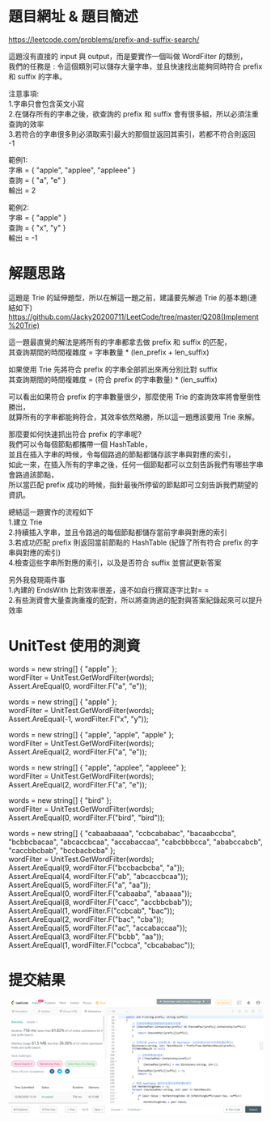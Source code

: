 # 題目網址 & 題目簡述  
https://leetcode.com/problems/prefix-and-suffix-search/  
  
這題沒有直接的 input 與 output，而是要實作一個叫做 WordFilter 的類別，  
我們的任務是 : 令這個類別可以儲存大量字串，並且快速找出能夠同時符合 prefix 和 suffix 的字串。  
  
注意事項:  
1.字串只會包含英文小寫  
2.在儲存所有的字串之後，欲查詢的 prefix 和 suffix 會有很多組，所以必須注重查詢的效率  
3.若符合的字串很多則必須取索引最大的那個並返回其索引，若都不符合則返回 -1  
  
範例1:  
字串 = { "apple", "applee", "appleee" }  
查詢 = { "a", "e" }  
輸出 = 2  
  
範例2:  
字串 = { "apple" }  
查詢 = { "x", "y" }  
輸出 = -1  
  
# 解題思路  
這題是 Trie 的延伸題型，所以在解這一題之前，建議要先解過 Trie 的基本題(連結如下)  
https://github.com/Jacky20200711/LeetCode/tree/master/Q208(Implement%20Trie)  
  
這一題最直覺的解法是將所有的字串都拿去做 prefix 和 suffix 的匹配，  
其查詢期間的時間複雜度 = 字串數量 * (len_prefix + len_suffix)  
  
如果使用 Trie 先將符合 prefix 的字串全部抓出來再分別比對 suffix  
其查詢期間的時間複雜度 = (符合 prefix 的字串數量) * (len_suffix)  
  
可以看出如果符合 prefix 的字串數量很少，那麼使用 Trie 的查詢效率將會壓倒性勝出，  
就算所有的字串都能夠符合，其效率依然略勝，所以這一題應該要用 Trie 來解。  
  
那麼要如何快速抓出符合 prefix 的字串呢?  
我們可以令每個節點都攜帶一個 HashTable，  
並且在插入字串的時候，令每個路過的節點都儲存該字串與對應的索引，  
如此一來，在插入所有的字串之後，任何一個節點都可以立刻告訴我們有哪些字串會路過該節點，  
所以當匹配 prefix 成功的時候，指針最後所停留的節點即可立刻告訴我們期望的資訊。  
  
總結這一題實作的流程如下  
1.建立 Trie  
2.持續插入字串，並且令路過的每個節點都儲存當前字串與對應的索引  
3.若成功匹配 prefix 則返回當前節點的 HashTable (紀錄了所有符合 prefix 的字串與對應的索引)  
4.檢查這些字串所對應的索引，以及是否符合 suffix 並嘗試更新答案  
  
另外我發現兩件事  
1.內建的 EndsWith 比對效率很差，遠不如自行撰寫逐字比對= =  
2.有些測資會大量查詢重複的配對，所以將查詢過的配對與答案紀錄起來可以提升效率  
  
# UnitTest 使用的測資  
words = new string[] { "apple" };  
wordFilter = UnitTest.GetWordFilter(words);  
Assert.AreEqual(0, wordFilter.F("a", "e"));  
  
words = new string[] { "apple" };  
wordFilter = UnitTest.GetWordFilter(words);  
Assert.AreEqual(-1, wordFilter.F("x", "y"));  
  
words = new string[] { "apple", "apple", "apple" };  
wordFilter = UnitTest.GetWordFilter(words);  
Assert.AreEqual(2, wordFilter.F("a", "e"));  
  
words = new string[] { "apple", "applee", "appleee" };  
wordFilter = UnitTest.GetWordFilter(words);  
Assert.AreEqual(2, wordFilter.F("a", "e"));  
  
words = new string[] { "bird" };  
wordFilter = UnitTest.GetWordFilter(words);  
Assert.AreEqual(0, wordFilter.F("bird", "bird"));  
  
words = new string[] { "cabaabaaaa", "ccbcababac", "bacaabccba", "bcbbcbacaa", "abcaccbcaa", "accabaccaa", "cabcbbbcca", "ababccabcb", "caccbbcbab", "bccbacbcba" };  
wordFilter = UnitTest.GetWordFilter(words);  
Assert.AreEqual(9, wordFilter.F("bccbacbcba", "a"));  
Assert.AreEqual(4, wordFilter.F("ab", "abcaccbcaa"));  
Assert.AreEqual(5, wordFilter.F("a", "aa"));  
Assert.AreEqual(0, wordFilter.F("cabaaba", "abaaaa"));  
Assert.AreEqual(8, wordFilter.F("cacc", "accbbcbab"));  
Assert.AreEqual(1, wordFilter.F("ccbcab", "bac"));  
Assert.AreEqual(2, wordFilter.F("bac", "cba"));  
Assert.AreEqual(5, wordFilter.F("ac", "accabaccaa"));  
Assert.AreEqual(3, wordFilter.F("bcbb", "aa"));  
Assert.AreEqual(1, wordFilter.F("ccbca", "cbcababac"));  
  
# 提交結果  
![image](https://raw.githubusercontent.com/Jacky20200711/LeetCode/master/Q745(Prefix%20and%20Suffix%20Search)/SuccessShot.PNG)  
&emsp;  
&emsp;  
